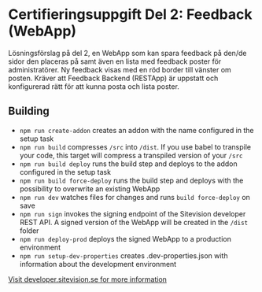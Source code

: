 # Certifieringsuppgift Del 2: Feedback (WebApp)

Lösningsförslag på del 2, en WebApp som kan spara feedback på den/de sidor den placeras på samt även en lista med feedback poster för administratörer.
Ny feedback visas med en röd border till vänster om posten. Kräver att Feedback Backend (RESTApp) är uppstatt och konfigurerad rätt för att kunna posta och lista poster.

## Building

- `npm run create-addon` creates an addon with the name configured in the setup task
- `npm run build` compresses `/src` into `/dist`. If you use babel to transpile your code, this target will compress a transpiled version of your `/src`
- `npm run build deploy` runs the build step and deploys to the addon configured in the setup task
- `npm run build force-deploy` runs the build step and deploys with the possibility to overwrite an existing WebApp
- `npm run dev` watches files for changes and runs `build force-deploy` on save
- `npm run sign` invokes the signing endpoint of the Sitevision developer REST API. A signed version of the WebApp will be created in the `/dist` folder
- `npm run deploy-prod` deploys the signed WebApp to a production environment
- `npm run setup-dev-properties` creates .dev-properties.json with information about the development environment

[Visit developer.sitevision.se for more information](https://developer.sitevision.se)
